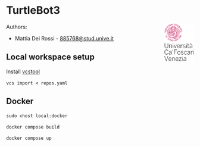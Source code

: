 # TurtleBot3

<a>
    <img src="doc/img/unive.png" alt="logo" title="CaFoscari" align="right" height="100" />
</a>

Authors: 
- Mattia Dei Rossi - [885768@stud.unive.it](885768@stud.unive.it)
## Local workspace setup
Install [vcstool](https://github.com/dirk-thomas/vcstool)
```
vcs import < repos.yaml
```

## Docker
```
sudo xhost local:docker
```
```
docker compose build
```
```
docker compose up
```